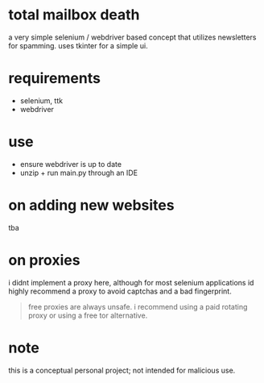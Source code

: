 # total mailbox death

a very simple selenium / webdriver based concept that utilizes newsletters for spamming. uses tkinter for a simple ui. 

# requirements 

* selenium, ttk
* webdriver

# use

* ensure webdriver is up to date
* unzip + run main.py through an IDE

# on adding new websites

tba

# on proxies

i didnt implement a proxy here, although for most selenium applications id highly recommend a proxy to avoid captchas and a bad fingerprint. 
> free proxies are always unsafe. i recommend using a paid rotating proxy or using a free tor alternative. 

# note

this is a conceptual personal project; not intended for malicious use. 
